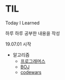 # TIL
Today I Learned

하루 하루 공부한 내용을 작성

19.07.01 시작

* 알고리즘
  * [프로그래머스](https://github.com/ncpt0608/TIL/blob/master/programmers/READEME.md)
  * [BOJ]()
  * [codewars]()
